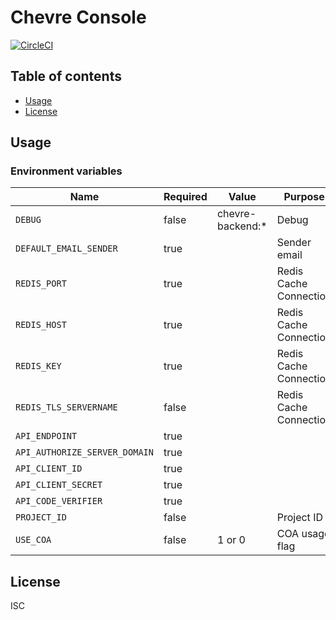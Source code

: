 # Chevre Console

[![CircleCI](https://circleci.com/gh/chevre-jp/backend.svg?style=svg)](https://circleci.com/gh/chevre-jp/backend)

## Table of contents

* [Usage](#usage)
* [License](#license)

## Usage

### Environment variables

| Name                          | Required | Value            | Purpose                |
| ----------------------------- | -------- | ---------------- | ---------------------- |
| `DEBUG`                       | false    | chevre-backend:* | Debug                  |
| `DEFAULT_EMAIL_SENDER`        | true     |                  | Sender email           |
| `REDIS_PORT`                  | true     |                  | Redis Cache Connection |
| `REDIS_HOST`                  | true     |                  | Redis Cache Connection |
| `REDIS_KEY`                   | true     |                  | Redis Cache Connection |
| `REDIS_TLS_SERVERNAME`        | false    |                  | Redis Cache Connection |
| `API_ENDPOINT`                | true     |                  |                        |
| `API_AUTHORIZE_SERVER_DOMAIN` | true     |                  |                        |
| `API_CLIENT_ID`               | true     |                  |                        |
| `API_CLIENT_SECRET`           | true     |                  |                        |
| `API_CODE_VERIFIER`           | true     |                  |                        |
| `PROJECT_ID`                  | false    |                  | Project ID             |
| `USE_COA`                     | false    | 1 or 0           | COA usage flag         |

## License

ISC
